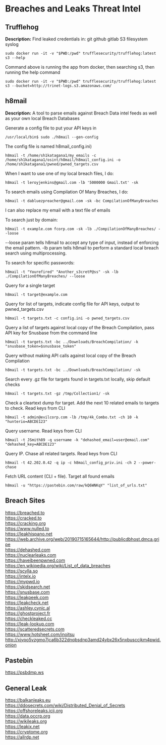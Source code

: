 # Breaches and Leaks Threat Intel

## Trufflehog

**Description:** Find leaked credentials in:
git
github
gitlab
S3
filesystem
syslog
```
sudo docker run -it -v "$PWD:/pwd" trufflesecurity/trufflehog:latest s3 --help
```

Command above is running the app from docker, then searching s3, then running the help command
```
sudo docker run -it -v "$PWD:/pwd" trufflesecurity/trufflehog:latest s3 --bucket=http://trinet-logs.s3.amazonaws.com/
```


## h8mail

**Description:** A tool to parse emails against Breach Data intel feeds as well as your own local Breach Databases

Generate a config file to put your API keys in
```
/usr/local/bin$ sudo ./h8mail --gen-config
```

The config file is named h8mail_config.ini)
```
h8mail -t /home/sh1katagana1/my_emails -c /home/sh1katagana1/osint/h8mail/h8mail_config.ini -o /home/sh1katagana1/pwned/pwned_targets.csv
```

When I want to use one of my local breach files, I do: 
```
h8mail -t leroyjenkins@gmail.com -lb '5000000 Gmail.txt' -sk
```

To search emails using Compilation Of Many Breaches, I do: 
```
h8mail -t dabluezpreacher@gmail.com -sk -bc CompilationOfManyBreaches
```

I can also replace my email with a text file of emails
 
To search just by domain: 
```
h8mail -t example.com fcorp.com -sk -lb ./CompilationOfManyBreaches/ --loose
```

--loose param tells h8mail to accept any type of input, instead of enforcing the email pattern.
-lb param tells h8mail to perform a standard local breach search using multiprocessing.

To search for specific passwords: 
```
h8mail -t "Yourefired" "Another_s3cretP@ss" -sk -lb ./CompilationOfManyBreaches/ --loose
```


Query for a single target
```
h8mail -t target@example.com
```

Query for list of targets, indicate config file for API keys, output to pwned_targets.csv
```
h8mail -t targets.txt -c config.ini -o pwned_targets.csv
```

Query a list of targets against local copy of the Breach Compilation, pass API key for Snusbase from the command line
```
h8mail -t targets.txt -bc ../Downloads/BreachCompilation/ -k "snusbase_token=$snusbase_token"
```

Query without making API calls against local copy of the Breach Compilation
```
h8mail -t targets.txt -bc ../Downloads/BreachCompilation/ -sk
```

Search every .gz file for targets found in targets.txt locally, skip default checks
```
h8mail -t targets.txt -gz /tmp/Collection1/ -sk
```

Check a cleartext dump for target. Add the next 10 related emails to targets to check. Read keys from CLI
```
h8mail -t admin@evilcorp.com -lb /tmp/4k_Combo.txt -ch 10 -k "hunterio=ABCDE123"
```

Query username. Read keys from CLI
```
h8mail -t JSmith89 -q username -k "dehashed_email=user@email.com" "dehashed_key=ABCDE123"
```

Query IP. Chase all related targets. Read keys from CLI
```
h8mail -t 42.202.0.42 -q ip -c h8mail_config_priv.ini -ch 2 --power-chase
```

Fetch URL content (CLI + file). Target all found emails
```
h8mail -u "https://pastebin.com/raw/kQ6WNKqY" "list_of_urls.txt"
```

## Breach Sites

https://breached.to \
https://cracked.to \
https://cracking.org \
https://www.nulled.to \
https://leakhispano.net \
https://web.archive.org/web/20190715165644/http://publicdbhost.dmca.gripe \
https://dehashed.com \
https://nuclearleaks.com \
https://haveibeenpwned.com \
https://en.wikipedia.org/wiki/List_of_data_breaches \
https://scylla.so \
https://intelx.io \
https://mypwd.io \
https://skidsearch.net \
https://snusbase.com \
https://leakpeek.com \
https://leakcheck.net \
https://ashley.cynic.al \
https://ghostproject.fr \
https://checkleaked.cc \
https://leak-lookup.com \
https://scatteredsecrets.com \
https://www.hotsheet.com/inoitsu \
http://xjypo5vzgmo7jca6b322dnqbsdnp3amd24ybx26x5nxbusccjkm4pwid.onion 

## Pastebin
https://psbdmp.ws 


## General Leak
https://balkanleaks.eu \
https://ddosecrets.com/wiki/Distributed_Denial_of_Secrets \
https://offshoreleaks.icij.org \
https://data.occrp.org \
https://wikileaks.org \
https://leakix.net \
https://cryptome.org \
https://allrdp.net


